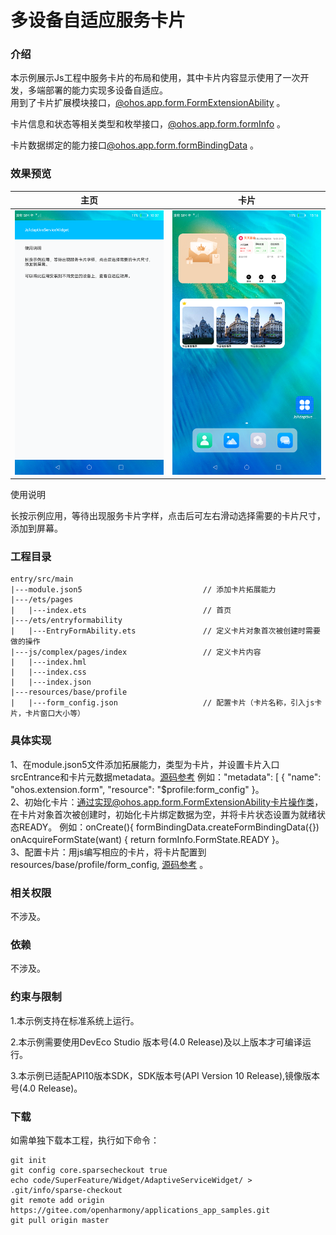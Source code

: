 #  多设备自适应服务卡片

### 介绍

本示例展示Js工程中服务卡片的布局和使用，其中卡片内容显示使用了一次开发，多端部署的能力实现多设备自适应。    
用到了卡片扩展模块接口，[@ohos.app.form.FormExtensionAbility](https://gitee.com/openharmony/docs/blob/master/zh-cn/application-dev/reference/apis-form-kit/js-apis-app-form-formExtensionAbility.md) 。  

卡片信息和状态等相关类型和枚举接口，[@ohos.app.form.formInfo](https://gitee.com/openharmony/docs/blob/master/zh-cn/application-dev/reference/apis-form-kit/js-apis-app-form-formInfo.md) 。  

卡片数据绑定的能力接口[@ohos.app.form.formBindingData](https://gitee.com/openharmony/docs/blob/master/zh-cn/application-dev/reference/apis/js-apis-app-form-formBindingData.md) 。  



### 效果预览

|主页|卡片|
|-------|-------|
|![](screenshots/device/main.png)|![](screenshots/device/card.png)|

使用说明

长按示例应用，等待出现服务卡片字样，点击后可左右滑动选择需要的卡片尺寸，添加到屏幕。

### 工程目录
```
entry/src/main
|---module.json5                           // 添加卡片拓展能力
|---/ets/pages
|   |---index.ets                          // 首页
|---/ets/entryformability                                 
|   |---EntryFormAbility.ets               // 定义卡片对象首次被创建时需要做的操作
|---js/complex/pages/index                 // 定义卡片内容                 
|   |---index.hml                                                   
|   |---index.css                          
|   |---index.json                         
|---resources/base/profile                                  
|   |---form_config.json                   // 配置卡片（卡片名称，引入js卡片，卡片窗口大小等）                          
```

### 具体实现
1、在module.json5文件添加拓展能力，类型为卡片，并设置卡片入口srcEntrance和卡片元数据metadata。[源码参考](entry/src/main/module.json5) 例如："metadata": [
{
"name": "ohos.extension.form",
"resource": "$profile:form_config"
}。  
2、初始化卡片：通过实现@ohos.app.form.FormExtensionAbility卡片操作类，在卡片对象首次被创建时，初始化卡片绑定数据为空，并将卡片状态设置为就绪状态READY。 例如：onCreate(){
formBindingData.createFormBindingData({}) onAcquireFormState(want) {
return formInfo.FormState.READY }。   
3、配置卡片：用js编写相应的卡片，将卡片配置到resources/base/profile/form_config, [源码参考](entry/src/main/resources/base/profile/form_config.json) 。

### 相关权限

不涉及。

### 依赖

不涉及。

### 约束与限制

1.本示例支持在标准系统上运行。

2.本示例需要使用DevEco Studio 版本号(4.0 Release)及以上版本才可编译运行。

3.本示例已适配API10版本SDK，SDK版本号(API Version 10 Release),镜像版本号(4.0 Release)。

### 下载

如需单独下载本工程，执行如下命令：
```
git init
git config core.sparsecheckout true
echo code/SuperFeature/Widget/AdaptiveServiceWidget/ > .git/info/sparse-checkout
git remote add origin https://gitee.com/openharmony/applications_app_samples.git
git pull origin master
```